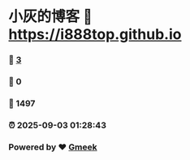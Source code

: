 # 小灰的博客 :link: https://i888top.github.io 
### :page_facing_up: [3](https://i888top.github.io/tag.html) 
### :speech_balloon: 0 
### :hibiscus: 1497 
### :alarm_clock: 2025-09-03 01:28:43 
### Powered by :heart: [Gmeek](https://github.com/Meekdai/Gmeek)
